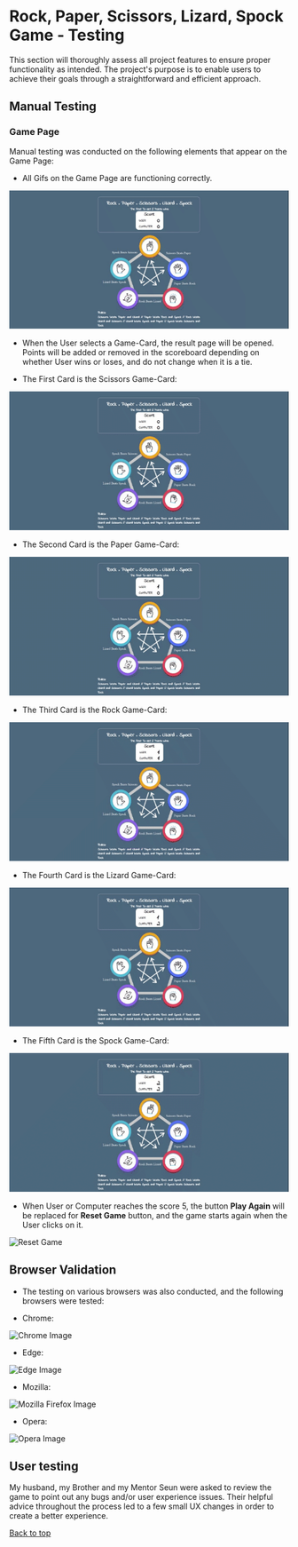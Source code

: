 # Rock, Paper, Scissors, Lizard, Spock Game - Testing

This section will thoroughly assess all project features to ensure proper functionality as intended. The project's purpose is to enable users to achieve their goals through a straightforward and efficient approach.

## Manual Testing

### Game Page

Manual testing was conducted on the following elements that appear on the Game Page:

- All Gifs on the Game Page are functioning correctly.

 ![Home Interface](assets/images/testing/gametest.gif)

- When the User selects a Game-Card, the result page will be opened. Points will be added or removed in the scoreboard depending on whether User wins or loses, and do not change when it is a tie.

- The First Card is the Scissors Game-Card:

![Scissors Game-Card](assets/images/testing/scissorstest.gif)

- The Second Card is the Paper Game-Card:

![Paper Game-Card](assets/images/testing/papertest.gif)

- The Third Card is the Rock Game-Card:

![Rock Game-Card](assets/images/testing/rocktest.gif)

- The Fourth Card is the Lizard Game-Card:

![Lizard Game-Card](assets/images/testing/lizardtest.gif)

- The Fifth Card is the Spock Game-Card:

![Spock Game-Card](assets/images/testing/spocktest.gif)

- When User or Computer reaches the score 5, the button **Play Again** will be replaced for **Reset Game** button, and the game starts again when the User clicks on it.

![Reset Game](assets/images/testing/resettest.gif)

## Browser Validation

- The testing on various browsers was also conducted, and the following browsers were tested:

- Chrome:

![Chrome Image](assets/images/testing/chrometest.gif)

- Edge:

![Edge Image](assets/images/testing/edgetest.gif)

- Mozilla:

![Mozilla Firefox Image](assets/images/testing/mozilatest.gif)

- Opera:

![Opera Image](assets/images/testing/operatest.gif)

## User testing

My husband, my Brother and my Mentor Seun were asked to review the game to point out any bugs and/or user experience issues. Their helpful advice throughout the process led to a few small UX changes in order to create a better experience.

[Back to top](#rock-paper-scissors-lizard-spock-game---testing)
